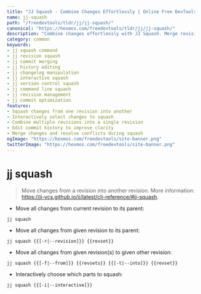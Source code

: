 ```yaml
---
title: "JJ Squash - Combine Changes Effortlessly | Online Free DevTools by Hexmos"
name: jj-squash
path: "/freedevtools/tldr/jj/jj-squash/"
canonical: "https://hexmos.com/freedevtools/tldr/jj/jj-squash/"
description: "Combine changes effortlessly with JJ Squash. Merge revisions, resolve conflicts, and improve commit history using this powerful command. Free online tool, no registration required."
category: common
keywords:
- jj squash command
- jj revision squash
- jj commit merging
- jj history editing
- jj changelog manipulation
- jj interactive squash
- jj version control squash
- jj command line squash
- jj revision management
- jj commit optimization
features:
- Squash changes from one revision into another
- Interactively select changes to squash
- Combine multiple revisions into a single revision
- Edit commit history to improve clarity
- Merge changes and resolve conflicts during squash
ogImage: "https://hexmos.com/freedevtools/site-banner.png"
twitterImage: "https://hexmos.com/freedevtools/site-banner.png"
---
```


# jj squash

> Move changes from a revision into another revision.
> More information: <https://jj-vcs.github.io/jj/latest/cli-reference/#jj-squash>.

- Move all changes from current revision to its parent:

`jj squash`

- Move all changes from given revision to its parent:

`jj squash {{[-r|--revision]}} {{revset}}`

- Move all changes from given revision(s) to given other revision:

`jj squash {{[-f|--from]}} {{revsets}} {{[-t|--into]}} {{revset}}`

- Interactively choose which parts to squash:

`jj squash {{[-i|--interactive]}}`
